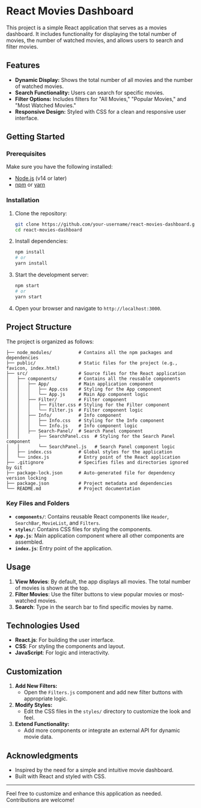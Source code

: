 # React Movies Dashboard

This project is a simple React application that serves as a movies dashboard. It includes functionality for displaying the total number of movies, the number of watched movies, and allows users to search and filter movies.

## Features

- **Dynamic Display:** Shows the total number of all movies and the number of watched movies.
- **Search Functionality:** Users can search for specific movies.
- **Filter Options:** Includes filters for "All Movies," "Popular Movies," and "Most Watched Movies."
- **Responsive Design:** Styled with CSS for a clean and responsive user interface.

## Getting Started

### Prerequisites

Make sure you have the following installed:

- [Node.js](https://nodejs.org/) (v14 or later)
- [npm](https://www.npmjs.com/) or [yarn](https://yarnpkg.com/)

### Installation

1. Clone the repository:

   ```bash
   git clone https://github.com/your-username/react-movies-dashboard.git
   cd react-movies-dashboard
   ```

2. Install dependencies:

   ```bash
   npm install
   # or
   yarn install
   ```

3. Start the development server:

   ```bash
   npm start
   # or
   yarn start
   ```

4. Open your browser and navigate to `http://localhost:3000`.

## Project Structure

The project is organized as follows:

```
├── node_modules/          # Contains all the npm packages and dependencies
├── public/                # Static files for the project (e.g., favicon, index.html)
├── src/                   # Source files for the React application
│   ├── components/        # Contains all the reusable components
│   │   ├── App/           # Main application component
│   │   │   ├── App.css    # Styling for the App component
│   │   │   └── App.js     # Main App component logic
│   │   ├── Filter/        # Filter component
│   │   │   ├── Filter.css # Styling for the Filter component
│   │   │   └── Filter.js  # Filter component logic
│   │   ├── Info/          # Info component
│   │   │   ├── Info.css   # Styling for the Info component
│   │   │   └── Info.js    # Info component logic
│   │   ├── Search-Panel/  # Search Panel component
│   │       ├── SearchPanel.css  # Styling for the Search Panel component
│   │       └── SearchPanel.js   # Search Panel component logic
│   ├── index.css          # Global styles for the application
│   └── index.js           # Entry point of the React application
├── .gitignore             # Specifies files and directories ignored by Git
├── package-lock.json      # Auto-generated file for dependency version locking
├── package.json           # Project metadata and dependencies
└── README.md              # Project documentation
```

### Key Files and Folders

- **`components/`**: Contains reusable React components like `Header`, `SearchBar`, `MovieList`, and `Filters`.
- **`styles/`**: Contains CSS files for styling the components.
- **`App.js`**: Main application component where all other components are assembled.
- **`index.js`**: Entry point of the application.

## Usage

1. **View Movies**: By default, the app displays all movies. The total number of movies is shown at the top.
2. **Filter Movies**: Use the filter buttons to view popular movies or most-watched movies.
3. **Search**: Type in the search bar to find specific movies by name.

## Technologies Used

- **React.js**: For building the user interface.
- **CSS**: For styling the components and layout.
- **JavaScript**: For logic and interactivity.

## Customization

1. **Add New Filters:**
   - Open the `Filters.js` component and add new filter buttons with appropriate logic.
2. **Modify Styles:**
   - Edit the CSS files in the `styles/` directory to customize the look and feel.
3. **Extend Functionality:**
   - Add more components or integrate an external API for dynamic movie data.

## Acknowledgments

- Inspired by the need for a simple and intuitive movie dashboard.
- Built with React and styled with CSS.

---

Feel free to customize and enhance this application as needed. Contributions are welcome!
